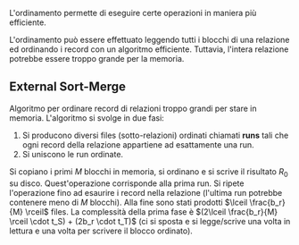 L'ordinamento permette di eseguire certe operazioni in maniera più efficiente.

L'ordinamento può essere effettuato leggendo tutti i blocchi di una relazione ed ordinando i record con un algoritmo efficiente. Tuttavia, l'intera relazione potrebbe essere troppo grande per la memoria.

## External Sort-Merge

Algoritmo per ordinare record di relazioni troppo grandi per stare in memoria. L'algoritmo si svolge in due fasi:

1. Si producono diversi files (sotto-relazioni) ordinati chiamati **runs** tali che ogni record della relazione appartiene ad esattamente una run.
2. Si uniscono le run ordinate.

Si copiano i primi $M$ blocchi in memoria, si ordinano e si scrive il risultato $R_0$ su disco. Quest'operazione corrisponde alla prima run. Si ripete l'operazione fino ad esaurire i record nella relazione (l'ultima run potrebbe contenere meno di $M$ blocchi). Alla fine sono stati prodotti $\lceil \frac{b_r}{M} \rceil$ files. 
La complessità della prima fase è $(2\lceil \frac{b_r}{M} \rceil \cdot t_S) + (2b_r \cdot t_T)$ (ci si sposta e si legge/scrive una volta in lettura e una volta per scrivere il blocco ordinato).